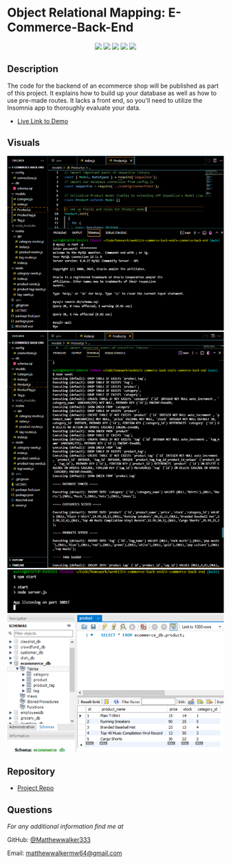 # Object Relational Mapping: E-Commerce-Back-End

<p align="center">
    <img src="https://img.shields.io/badge/Javascript-yellow" />
    <img src="https://img.shields.io/badge/express-orange" />
    <img src="https://img.shields.io/badge/Sequelize-blue"  />
    <img src="https://img.shields.io/badge/mySQL-blue"  />
    <img src="https://img.shields.io/badge/dotenv-green" />
</p>

## Description
The code for the backend of an ecommerce shop will be published as part of this project. It explains how to build up your database as well as how to use pre-made routes. It lacks a front end, so you'll need to utilize the Insomnia app to thoroughly evaluate your data.

- [Live Link to Demo]()

## Visuals
![Screenshot](hw13-screenshot.PNG)
![Screenshot](hw13-1screenshot.PNG)
![Screenshot](hw13-2screenshot.PNG)
![Screenshot](hw13-3screenshot.PNG)

## Repository

  - [Project Repo](https://github.com/Matthewwalker333/e-commerce-back-end)

## Questions
*For any additional information find me at* 

GitHub: [@Matthewwalker333](https://github.com/Matthewwalker333/)

Email: [matthewwalkermw64@gmail.com](mailto:matthewwalkermw64@gmail.com)

